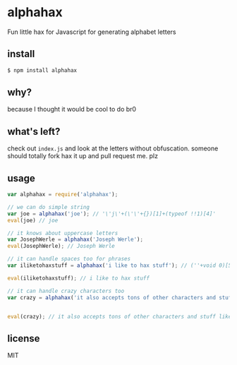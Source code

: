 alphahax
========

Fun little hax for Javascript for generating alphabet letters

## install

```sh
$ npm install alphahax
```

## why?

because I thought it would be cool to do br0

## what's left?

check out `index.js` and look at the letters without obfuscation. someone should totally fork hax it up and pull request me. plz

## usage

```js
var alphahax = require('alphahax');

// we can do simple string
var joe = alphahax('joe'); // '\'j\'+(\'\'+{})[1]+(typeof !!1)[4]'
eval(joe) // joe

// it knows about uppercase letters
var JosephWerle = alphahax('Joseph Werle');
eval(JosephWerle); // Joseph Werle

// it can handle spaces too for phrases
var iliketohaxstuff = alphahax('i like to hax stuff'); // (''+void 0)[5]+' '+(typeof !!2)[3]+(''+void 0)[5]+'k'+(typeof !!1)[4]+' '+(''+!!1)[0]+(''+{})[1]+' '+'h'+(''+(+'.'))[1]+'x'+' '+(typeof '')[0]+(''+!!1)[0]+(''+!!1)[2]+(typeof Function())[0]+(typeof Function())[0]

eval(iliketohaxstuff); // i like to hax stuff

// it can handle crazy characters too
var crazy = alphahax('it also accepts tons of other characters and stuff like !@#$%^& #@$%@% &^%#*&'); // (''+void 0)[5]+(''+!!1)[0]+' '+(''+(+'.'))[1]+(typeof !!2)[3]+(typeof '')[0]+(''+{})[1]+' '+(''+(+'.'))[1]+'c'+'c'+(typeof !!1)[4]+'p'+(''+!!1)[0]+(typeof '')[0]+' '+(''+!!1)[0]+(''+{})[1]+(typeof !!3)[6]+(typeof '')[0]+' '+(''+{})[1]+(typeof Function())[0]+' '+(''+{})[1]+(''+!!1)[0]+'h'+(typeof !!1)[4]+(''+!!1)[1]+' '+'c'+'h'+(''+(+'.'))[1]+(''+!!1)[1]+(''+(+'.'))[1]+'c'+(''+!!1)[0]+(typeof !!1)[4]+(''+!!1)[1]+(typeof '')[0]+' '+(''+(+'.'))[1]+(typeof !!3)[6]+{}.toString.call(new Date).toLowerCase()[8]+' '+(typeof '')[0]+(''+!!1)[0]+(''+!!1)[2]+(typeof Function())[0]+(typeof Function())[0]+' '+(typeof !!2)[3]+(''+void 0)[5]+'k'+(typeof !!1)[4]+' '+'!'+'@'+'#'+'$'+'%'+'^'+'&'+' '+'#'+'@'+'$'+'%'+'@'+'%'+' '+'&'+'^'+'%'+'#'+'*'+'&'


eval(crazy); // it also accepts tons of other characters and stuff like !@#$%^& #@$%@% &^%#*&

```

## license

MIT